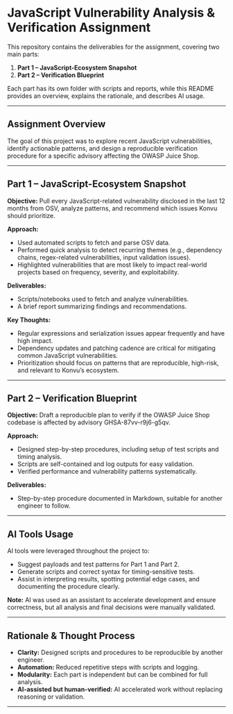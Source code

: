 # JavaScript Vulnerability Analysis & Verification Assignment

This repository contains the deliverables for the assignment, covering two main parts:

1. **Part 1 – JavaScript-Ecosystem Snapshot**  
2. **Part 2 – Verification Blueprint**

Each part has its own folder with scripts and reports, while this README provides an overview, explains the rationale, and describes AI usage.

---

## Assignment Overview

The goal of this project was to explore recent JavaScript vulnerabilities, identify actionable patterns, and design a reproducible verification procedure for a specific advisory affecting the OWASP Juice Shop.

---

## Part 1 – JavaScript-Ecosystem Snapshot

**Objective:** Pull every JavaScript-related vulnerability disclosed in the last 12 months from OSV, analyze patterns, and recommend which issues Konvu should prioritize.

**Approach:**

- Used automated scripts to fetch and parse OSV data.  
- Performed quick analysis to detect recurring themes (e.g., dependency chains, regex-related vulnerabilities, input validation issues).  
- Highlighted vulnerabilities that are most likely to impact real-world projects based on frequency, severity, and exploitability.  

**Deliverables:**  

- Scripts/notebooks used to fetch and analyze vulnerabilities.  
- A brief report summarizing findings and recommendations.  

**Key Thoughts:**  

- Regular expressions and serialization issues appear frequently and have high impact.  
- Dependency updates and patching cadence are critical for mitigating common JavaScript vulnerabilities.  
- Prioritization should focus on patterns that are reproducible, high-risk, and relevant to Konvu’s ecosystem.

---

## Part 2 – Verification Blueprint

**Objective:** Draft a reproducible plan to verify if the OWASP Juice Shop codebase is affected by advisory GHSA-87vv-r9j6-g5qv.

**Approach:**

- Designed step-by-step procedures, including setup of test scripts and timing analysis.  
- Scripts are self-contained and log outputs for easy validation.  
- Verified performance and vulnerability patterns systematically.  

**Deliverables:**  


- Step-by-step procedure documented in Markdown, suitable for another engineer to follow.

---

## AI Tools Usage

AI tools were leveraged throughout the project to:

- Suggest payloads and test patterns for Part 1 and Part 2.  
- Generate scripts and correct syntax for timing-sensitive tests.  
- Assist in interpreting results, spotting potential edge cases, and documenting the procedure clearly.  

**Note:** AI was used as an assistant to accelerate development and ensure correctness, but all analysis and final decisions were manually validated.

---

## Rationale & Thought Process

- **Clarity:** Designed scripts and procedures to be reproducible by another engineer.  
- **Automation:** Reduced repetitive steps with scripts and logging.  
- **Modularity:** Each part is independent but can be combined for full analysis.  
- **AI-assisted but human-verified:** AI accelerated work without replacing reasoning or validation.  

---


